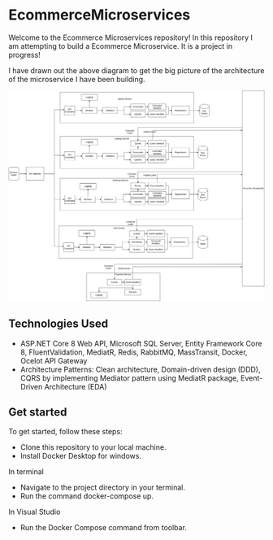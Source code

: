 # EcommerceMicroservices
Welcome to the Ecommerce Microservices repository! In this repository I am attempting to build a Ecommerce Microservice. It is a project in progress!

I have drawn out the above diagram to get the big picture of the architecture of the microservice I have been building.

![Ecommerce Microservice](https://raw.githubusercontent.com/sayyedulawwab/EcommerceMicroservices/refs/heads/main/EcommerceMicroservice.png)

## Technologies Used
- ASP.NET Core 8 Web API, Microsoft SQL Server, Entity Framework Core 8, FluentValidation, MediatR, Redis, RabbitMQ, MassTransit, Docker, Ocelot API Gateway
- Architecture Patterns: Clean architecture, Domain-driven design (DDD), CQRS by implementing Mediator pattern using MediatR package, Event-Driven Architecture (EDA)

## Get started
To get started, follow these steps:
- Clone this repository to your local machine.
- Install Docker Desktop for windows.

In terminal
- Navigate to the project directory in your terminal.
- Run the command docker-compose up.

In Visual Studio
- Run the Docker Compose command from toolbar.
